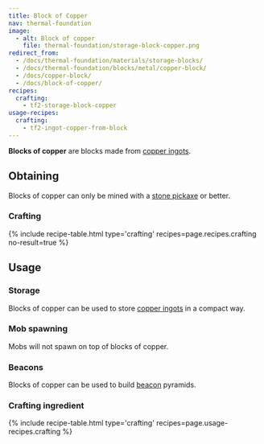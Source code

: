 ```yaml
---
title: Block of Copper
nav: thermal-foundation
image:
  - alt: Block of copper
    file: thermal-foundation/storage-block-copper.png
redirect_from:
  - /docs/thermal-foundation/materials/storage-blocks/
  - /docs/thermal-foundation/blocks/metal/copper-block/
  - /docs/copper-block/
  - /docs/block-of-copper/
recipes:
  crafting:
    - tf2-storage-block-copper
usage-recipes:
  crafting:
    - tf2-ingot-copper-from-block
---
```


**Blocks of copper** are blocks made from [copper ingots](/docs/thermal-foundation/copper-ingot/).


Obtaining
---------

Blocks of copper can only be mined with a [stone
pickaxe](https://minecraft.gamepedia.com/Pickaxe) or better.

### Crafting
{% include recipe-table.html type='crafting' recipes=page.recipes.crafting no-result=true %}


Usage
-----

### Storage
Blocks of copper can be used to store [copper ingots](/docs/thermal-foundation/copper-ingot/) in a
compact way.

### Mob spawning
Mobs will not spawn on top of blocks of copper.

### Beacons
Blocks of copper can be used to build
[beacon](https://minecraft.gamepedia.com/Beacon) pyramids.

### Crafting ingredient
{% include recipe-table.html type='crafting' recipes=page.usage-recipes.crafting %}
